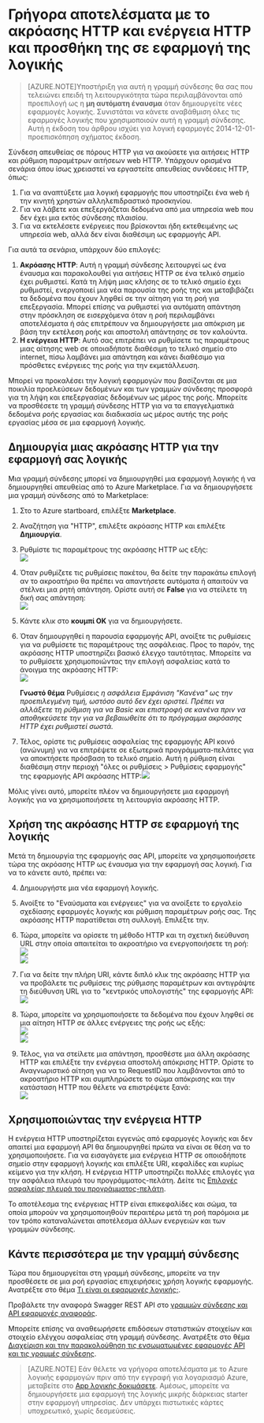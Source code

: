 <properties
   pageTitle="Χρησιμοποιώντας την επιλογή ακρόασης HTTP και σύνδεσης σε εφαρμογές της λογικής | Microsoft Azure εφαρμογής υπηρεσίας "
   description="Πώς να δημιουργείτε και να τις παραμέτρους του ακρόασης HTTP και HTTP ενέργεια γραμμής σύνδεσης ή API εφαρμογή και να το χρησιμοποιήσετε σε μια εφαρμογή λογικής στο Azure εφαρμογής υπηρεσίας"
   services="logic-apps"
   documentationCenter=".net,nodejs,java"
   authors="anuragdalmia"
   manager="erikre"
   editor=""/>

<tags
   ms.service="logic-apps"
   ms.devlang="multiple"
   ms.topic="article"
   ms.tgt_pltfrm="na"
   ms.workload="integration"
   ms.date="08/31/2016"
   ms.author="prkumar"/>


# <a name="get-started-with-the-http-listener-and-http-action-and-add-it-to-your-logic-app"></a>Γρήγορα αποτελέσματα με το ακρόασης HTTP και ενέργεια HTTP και προσθήκη της σε εφαρμογή της λογικής

> [AZURE.NOTE]Υποστήριξη για αυτή η γραμμή σύνδεσης θα σας που τελειώνει επειδή τη λειτουργικότητα τώρα περιλαμβάνονται από προεπιλογή ως η **μη αυτόματη έναυσμα** όταν δημιουργείτε νέες εφαρμογές λογικής.  Συνιστάται να κάνετε αναβάθμιση όλες τις εφαρμογές λογικής που χρησιμοποιούν αυτή η γραμμή σύνδεσης.  
> Αυτή η έκδοση του άρθρου ισχύει για λογική εφαρμογές 2014-12-01-προεπισκόπηση σχήματος έκδοση.

Σύνδεση απευθείας σε πόρους HTTP για να ακούσετε για αιτήσεις HTTP και ρύθμιση παραμέτρων αιτήσεων web HTTP. Υπάρχουν ορισμένα σενάρια όπου ίσως χρειαστεί να εργαστείτε απευθείας συνδέσεις HTTP, όπως:

1.  Για να αναπτύξετε μια λογική εφαρμογής που υποστηρίζει ένα web ή την κινητή χρηστών αλληλεπιδραστικό προσκηνίου.
2.  Για να λάβετε και επεξεργάζεται δεδομένα από μια υπηρεσία web που δεν έχει μια εκτός σύνδεσης πλαισίου.
3.  Για να εκτελέσετε ενέργειες που βρίσκονται ήδη εκτεθειμένης ως υπηρεσία web, αλλά δεν είναι διαθέσιμη ως εφαρμογής API.

Για αυτά τα σενάρια, υπάρχουν δύο επιλογές:

1. **Ακρόασης HTTP**: Αυτή η γραμμή σύνδεσης λειτουργεί ως ένα έναυσμα και παρακολουθεί για αιτήσεις HTTP σε ένα τελικό σημείο έχει ρυθμιστεί. Κατά τη λήψη μιας κλήσης σε το τελικό σημείο έχει ρυθμιστεί, ενεργοποιεί μια νέα παρουσία της ροής της και μεταβιβάζει τα δεδομένα που έχουν ληφθεί σε την αίτηση για τη ροή για επεξεργασία. Μπορεί επίσης να ρυθμιστεί για αυτόματη απάντηση στην πρόσκληση σε εισερχόμενα όταν η ροή περιλαμβάνει αποτελέσματα ή σάς επιτρέπουν να δημιουργήσετε μια απόκριση με βάση την εκτέλεση ροής και αποστολή απάντησης σε τον καλούντα.
2. **Η ενέργεια HTTP**: Αυτό σας επιτρέπει να ρυθμίσετε τις παραμέτρους μιας αίτησης web σε οποιαδήποτε διαθέσιμη το τελικό σημείο στο internet, πίσω λαμβάνει μια απάντηση και κάνει διαθέσιμο για πρόσθετες ενέργειες της ροής για την εκμετάλλευση.

Μπορεί να προκαλέσει την λογική εφαρμογών που βασίζονται σε μια ποικιλία προελεύσεων δεδομένων και των γραμμών σύνδεσης προσφορά για τη λήψη και επεξεργασίας δεδομένων ως μέρος της ροής. Μπορείτε να προσθέσετε τη γραμμή σύνδεσης HTTP για να τα επαγγελματικά δεδομένα ροής εργασίας και διαδικασία ως μέρος αυτής της ροής εργασίας μέσα σε μια εφαρμογή λογικής. 

## <a name="creating-an-http-listener-for-your-logic-app"></a>Δημιουργία μιας ακρόασης HTTP για την εφαρμογή σας λογικής
Μια γραμμή σύνδεσης μπορεί να δημιουργηθεί μια εφαρμογή λογικής ή να δημιουργηθεί απευθείας από το Azure Marketplace. Για να δημιουργήσετε μια γραμμή σύνδεσης από το Marketplace:  

1. Στο το Azure startboard, επιλέξτε **Marketplace**.
2. Αναζήτηση για "HTTP", επιλέξτε ακρόασης HTTP και επιλέξτε **Δημιουργία**.
3.  Ρυθμίστε τις παραμέτρους της ακρόασης HTTP ως εξής:  
![][1]

4.  Όταν ρυθμίζετε τις ρυθμίσεις πακέτου, θα δείτε την παρακάτω επιλογή αν το ακροατήριο θα πρέπει να απαντήσετε αυτόματα ή απαιτούν να στέλνει μια ρητή απάντηση. Ορίστε αυτή σε **False** για να στείλετε τη δική σας απάντηση:  
![][2]

5.  Κάντε κλικ στο **κουμπί OK** για να δημιουργήσετε.
6.  Όταν δημιουργηθεί η παρουσία εφαρμογής API, ανοίξτε τις ρυθμίσεις για να ρυθμίσετε τις παραμέτρους της ασφάλειας. Προς το παρόν, της ακρόασης HTTP υποστηρίζει βασικό έλεγχο ταυτότητας. Μπορείτε να το ρυθμίσετε χρησιμοποιώντας την επιλογή ασφαλείας κατά το άνοιγμα της ακρόασης HTTP:  
![][3]
  
    **Γνωστό θέμα** Ρυθμίσεις *η ασφάλεια Εμφάνιση "Κανένα" ως την προεπιλεγμένη τιμή, ωστόσο αυτό δεν έχει οριστεί. Πρέπει να αλλάξετε τη ρύθμιση για να Basic και επιστροφή σε κανένα πριν να αποθηκεύσετε την για να βεβαιωθείτε ότι το πρόγραμμα ακρόασης HTTP έχει ρυθμιστεί σωστά.*  

7. Τέλος, ορίστε τις ρυθμίσεις ασφαλείας της εφαρμογής API κοινό (ανώνυμη) για να επιτρέψετε σε εξωτερικά προγράμματα-πελάτες για να αποκτήσετε πρόσβαση το τελικό σημείο. Αυτή η ρύθμιση είναι διαθέσιμη στην περιοχή "όλες οι ρυθμίσεις > Ρυθμίσεις εφαρμογής" της εφαρμογής API ακρόασης HTTP:![][10]

Μόλις γίνει αυτό, μπορείτε πλέον να δημιουργήσετε μια εφαρμογή λογικής για να χρησιμοποιήσετε τη λειτουργία ακρόασης HTTP.

## <a name="using-the-http-listener-in-your-logic-app"></a>Χρήση της ακρόασης HTTP σε εφαρμογή της λογικής
Μετά τη δημιουργία της εφαρμογής σας API, μπορείτε να χρησιμοποιήσετε τώρα της ακρόασης HTTP ως έναυσμα για την εφαρμογή σας λογική. Για να το κάνετε αυτό, πρέπει να:

4.  Δημιουργήστε μια νέα εφαρμογή λογικής.
5.  Ανοίξτε το "Εναύσματα και ενέργειες" για να ανοίξετε το εργαλείο σχεδίασης εφαρμογές λογικής και ρύθμιση παραμέτρων ροής σας. Της ακρόασης HTTP παρατίθεται στη συλλογή. Επιλέξτε την.
6.  Τώρα, μπορείτε να ορίσετε τη μέθοδο HTTP και τη σχετική διεύθυνση URL στην οποία απαιτείται το ακροατήριο να ενεργοποιήσετε τη ροή:  
![][4]  
![][5]

7.  Για να δείτε την πλήρη URI, κάντε διπλό κλικ της ακρόασης HTTP για να προβάλετε τις ρυθμίσεις της ρύθμισης παραμέτρων και αντιγράψτε τη διεύθυνση URL για το "κεντρικός υπολογιστής" της εφαρμογής API:  
![][6]
8.  Τώρα, μπορείτε να χρησιμοποιήσετε τα δεδομένα που έχουν ληφθεί σε μια αίτηση HTTP σε άλλες ενέργειες της ροής ως εξής:  
![][7]  
![][8]
9.  Τέλος, για να στείλετε μια απάντηση, προσθέστε μια άλλη ακρόασης HTTP και επιλέξτε την ενέργεια αποστολή απόκρισης HTTP. Ορίστε το Αναγνωριστικό αίτηση για να το RequestID που λαμβάνονται από το ακροατήριο HTTP και συμπληρώσετε το σώμα απόκρισης και την κατάσταση HTTP που θέλετε να επιστρέψετε ξανά:  
![][9]

## <a name="using-the-http-action"></a>Χρησιμοποιώντας την ενέργεια HTTP
Η ενέργεια HTTP υποστηρίζεται εγγενώς από εφαρμογές λογικής και δεν απαιτεί μια εφαρμογή API θα δημιουργηθεί πρώτα να είναι σε θέση να το χρησιμοποιήσετε. Για να εισαγάγετε μια ενέργεια HTTP σε οποιοδήποτε σημείο στην εφαρμογή λογικής και επιλέξτε URI, κεφαλίδες και κυρίως κείμενο για την κλήση.
Η ενέργεια HTTP υποστηρίζει πολλές επιλογές για την ασφάλεια πλευρά του προγράμματος-πελάτη. Δείτε τις [Επιλογές ασφαλείας πλευρά του προγράμματος-πελάτη](../scheduler/scheduler-outbound-authentication.md).

Το αποτέλεσμα της ενέργειας HTTP είναι επικεφαλίδες και σώμα, τα οποία μπορούν να χρησιμοποιηθούν περαιτέρω μετά τη ροή παρόμοια με τον τρόπο καταναλώνεται αποτέλεσμα άλλων ενεργειών και των γραμμών σύνδεσης.

## <a name="do-more-with-your-connector"></a>Κάντε περισσότερα με την γραμμή σύνδεσης
Τώρα που δημιουργείται στη γραμμή σύνδεσης, μπορείτε να την προσθέσετε σε μια ροή εργασίας επιχειρήσεις χρήση λογικής εφαρμογής. Ανατρέξτε στο θέμα [Τι είναι οι εφαρμογές λογικής;](app-service-logic-what-are-logic-apps.md).

Προβάλετε την αναφορά Swagger REST API στο [γραμμών σύνδεσης και API εφαρμογές αναφοράς](http://go.microsoft.com/fwlink/p/?LinkId=529766).

Μπορείτε επίσης να αναθεωρήσετε επιδόσεων στατιστικών στοιχείων και στοιχείο ελέγχου ασφαλείας στη γραμμή σύνδεσης. Ανατρέξτε στο θέμα [Διαχείριση και την παρακολούθηση τις ενσωματωμένες εφαρμογές API και τις γραμμές σύνδεσης](app-service-logic-monitor-your-connectors.md).

> [AZURE.NOTE] Εάν θέλετε να γρήγορα αποτελέσματα με το Azure λογικής εφαρμογών πριν από την εγγραφή για λογαριασμό Azure, μεταβείτε στο [App λογικής δοκιμάσετε](https://tryappservice.azure.com/?appservice=logic). Αμέσως, μπορείτε να δημιουργήσετε μια εφαρμογή της λογικής μικρής διάρκειας starter στην εφαρμογή υπηρεσίας. Δεν υπάρχει πιστωτικές κάρτες υποχρεωτικό, χωρίς δεσμεύσεις.

<!--Image references-->
[1]: ./media/app-service-logic-connector-http/1.png
[2]: ./media/app-service-logic-connector-http/2.png
[3]: ./media/app-service-logic-connector-http/3.png
[4]: ./media/app-service-logic-connector-http/4.png
[5]: ./media/app-service-logic-connector-http/5.png
[6]: ./media/app-service-logic-connector-http/6.png
[7]: ./media/app-service-logic-connector-http/7.png
[8]: ./media/app-service-logic-connector-http/8.png
[9]: ./media/app-service-logic-connector-http/9.png
[10]: ./media/app-service-logic-connector-http/10.png
